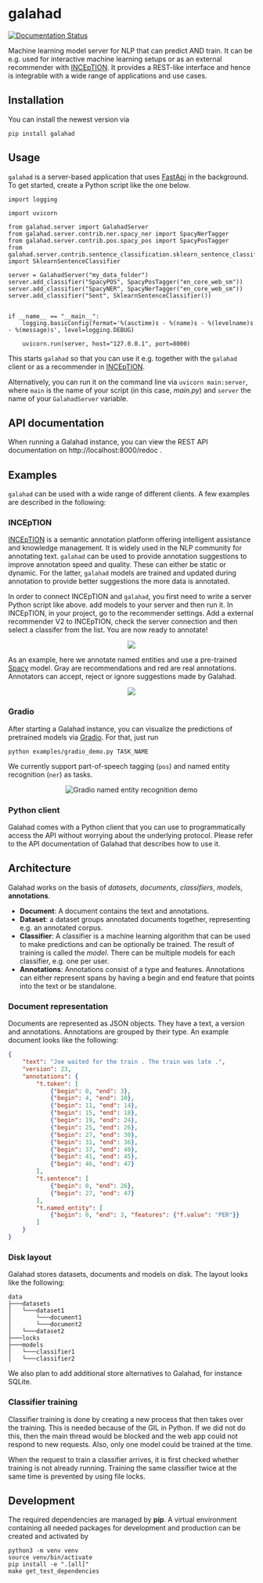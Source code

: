 # galahad

[![Documentation Status](https://readthedocs.org/projects/inception-galahad/badge/?version=latest)](https://inception-galahad.readthedocs.io/en/latest/?badge=latest)

Machine learning model server for NLP that can predict AND train. It can be e.g. used for interactive machine
learning setups or as an external recommender with [INCEpTION](https://inception-project.github.io/).
It provides a REST-like interface and hence is integrable with a wide range of applications and use cases.

## Installation

You can install the newest version via

    pip install galahad

## Usage

`galahad` is a server-based application that uses [FastApi](https://fastapi.tiangolo.com/)
in the background. To get started, create a Python script like the one below.

    import logging
    
    import uvicorn
    
    from galahad.server import GalahadServer
    from galahad.server.contrib.ner.spacy_ner import SpacyNerTagger
    from galahad.server.contrib.pos.spacy_pos import SpacyPosTagger
    from galahad.server.contrib.sentence_classification.sklearn_sentence_classifier import SklearnSentenceClassifier
    
    server = GalahadServer("my_data_folder")
    server.add_classifier("SpacyPOS", SpacyPosTagger("en_core_web_sm"))
    server.add_classifier("SpacyNER", SpacyNerTagger("en_core_web_sm"))
    server.add_classifier("Sent", SklearnSentenceClassifier())
    
    
    if __name__ == "__main__":
        logging.basicConfig(format='%(asctime)s - %(name)s - %(levelname)s - %(message)s', level=logging.DEBUG)
    
        uvicorn.run(server, host="127.0.0.1", port=8000)

This starts `galahad` so that you can use it e.g. together with the `galahad` client
or as a recommender in [INCEpTION](https://inception-project.github.io/).

Alternatively, you can run it on the command line via `uvicorn main:server`, where `main` is the name of your script 
(in this case, *main.py*) and `server` the name of your `GalahadServer` variable.

## API documentation

When running a Galahad instance, you can view the REST API documentation on http://localhost:8000/redoc .

## Examples

`galahad` can be used with a wide range of different clients. A few examples are described in the following:

### INCEpTION

[INCEpTION](https://inception-project.github.io/) is a semantic annotation platform offering intelligent 
assistance and knowledge management. It is widely used in the NLP community for annotating text.
`galahad` can be used to provide annotation suggestions to improve annotation speed and quality.
These can either be static or dynamic. For the latter, `galahad` models are trained and updated during annotation
to provide better suggestions the more data is annotated.

In order to connect INCEpTION and `galahad`, you first need to write a server Python script like above. add models to
your server and then run it. In INCEpTION, in your project, go to the recommender settings.
Add a external recommender V2 to INCEpTION, check the server connection and then select a classifer
from the list. You are now ready to annotate!

<p align="center">
  <img src="https://raw.githubusercontent.com/inception-project/inception-external-recommender-v2/main/img/galahad_inception.gif" />
</p>

As an example, here we annotate named entities and use a pre-trained [Spacy](https://spacy.io/) model.
Gray are recommendations and red are real annotations. Annotators can accept, reject or ignore suggestions
made by Galahad.

<p align="center">
  <img src="https://raw.githubusercontent.com/inception-project/inception-external-recommender-v2/main/img/inception_galahad_ner.png" />
</p>

### Gradio

After starting a Galahad instance, you can visualize the predictions of pretrained models via
[Gradio](https://gradio.app/). For that, just run 

    python examples/gradio_demo.py TASK_NAME

We currently support part-of-speech tagging (`pos`) and named entity recognition (`ner`) as tasks.

<p align="center">
  <img src="https://raw.githubusercontent.com/inception-project/inception-external-recommender-v2/main/img/gradio_ner.png" alt="Gradio named entity recognition demo"/>
</p>

### Python client

Galahad comes with a Python client that you can use to programmatically access the API without worrying about the 
underlying protocol. Please refer to the API documentation of Galahad that describes how to use it.

## Architecture

Galahad works on the basis of *datasets*, *documents*, *classifiers*, *models*, **annotations**.

- **Document**: A document contains the text and annotations. 
- **Dataset**: a dataset groups annotated documents together, representing e.g. an annotated corpus.
- **Classifier**: A classifier is a machine learning algorithm that can be used to make predictions and can be optionally
  be trained. The result of training is called the *model*. There can be multiple models for each classifier, e.g. one
  per user. 
- **Annotations**: Annotations consist of a type and features. Annotations can either represent spans by having a begin
  and end feature that points into the text or be standalone.

### Document representation

Documents are represented as JSON objects. They have a text, a version and annotations. Annotations are grouped by 
their type. An example document looks like the following:

```json
{
    "text": "Joe waited for the train . The train was late .",
    "version": 23,
    "annotations": {
        "t.token": [
            {"begin": 0, "end": 3},
            {"begin": 4, "end": 10},
            {"begin": 11, "end": 14},
            {"begin": 15, "end": 18},
            {"begin": 19, "end": 24},
            {"begin": 25, "end": 26},
            {"begin": 27, "end": 30},
            {"begin": 31, "end": 36},
            {"begin": 37, "end": 40},
            {"begin": 41, "end": 45},
            {"begin": 46, "end": 47}
        ],
        "t.sentence": [
            {"begin": 0, "end": 26},
            {"begin": 27, "end": 47}
        ],
        "t.named_entity": [
            {"begin": 0, "end": 3, "features": {"f.value": "PER"}}
        ]
    }
}
```

### Disk layout

Galahad stores datasets, documents and models on disk. The layout looks like the following:

    data
    ├───datasets
    │   └───dataset1
    │       └───document1
    │       └───document2
    │   └───dataset2
    ├───locks
    ├───models
    │   └───classifier1
    │   └───classifier2

We also plan to add additional store alternatives to Galahad, for instance SQLite.

### Classifier training

Classifier training is done by creating a new process that then takes over the training. This is needed because of the
GIL in Python. If we did not do this, then the main thread would be blocked and the web app could not respond to new requests.
Also, only one model could be trained at the time. 

When the request to train a classifier arrives, it is first checked whether training is not already
running. Training the same classifier twice at the same time is prevented by using file locks.

## Development

The required dependencies are managed by **pip**. A virtual environment
containing all needed packages for development and production can be
created and activated by

    python3 -m venv venv
    source venv/bin/activate
    pip install -e ".[all]"
    make get_test_dependencies

